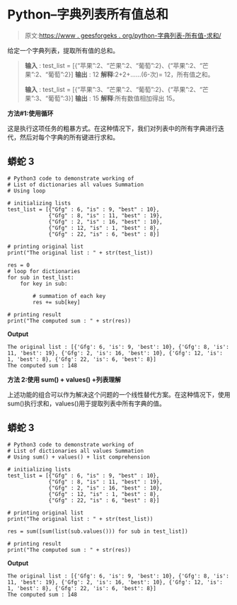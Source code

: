 # Python–字典列表所有值总和

> 原文:[https://www . geesforgeks . org/python-字典列表-所有值-求和/](https://www.geeksforgeeks.org/python-list-of-dictionaries-all-values-summation/)

给定一个字典列表，提取所有值的总和。

> **输入** : test_list = [{“苹果”:2、“芒果”:2、“葡萄”:2}、{“苹果”:2、“芒果”:2、“葡萄”:2}]
> **输出** : 12
> **解释**:2+2+……(6-次)= 12，所有值之和。
> 
> **输入** : test_list = [{“苹果”:3、“芒果”:2、“葡萄”:2}、{“苹果”:2、“芒果”:3、“葡萄”:3}]
> **输出** : 15
> **解释**:所有数值相加得出 15。

**方法#1:使用循环**

这是执行这项任务的粗暴方式。在这种情况下，我们对列表中的所有字典进行迭代，然后对每个字典的所有键进行求和。

## 蟒蛇 3

```
# Python3 code to demonstrate working of 
# List of dictionaries all values Summation
# Using loop

# initializing lists
test_list = [{"Gfg" : 6, "is" : 9, "best" : 10}, 
             {"Gfg" : 8, "is" : 11, "best" : 19},
             {"Gfg" : 2, "is" : 16, "best" : 10},
             {"Gfg" : 12, "is" : 1, "best" : 8},
             {"Gfg" : 22, "is" : 6, "best" : 8}]

# printing original list
print("The original list : " + str(test_list))

res = 0
# loop for dictionaries
for sub in test_list:
    for key in sub:

        # summation of each key 
        res += sub[key]

# printing result 
print("The computed sum : " + str(res))
```

**Output**

```
The original list : [{'Gfg': 6, 'is': 9, 'best': 10}, {'Gfg': 8, 'is': 11, 'best': 19}, {'Gfg': 2, 'is': 16, 'best': 10}, {'Gfg': 12, 'is': 1, 'best': 8}, {'Gfg': 22, 'is': 6, 'best': 8}]
The computed sum : 148

```

**方法 2:使用 sum() + values() +列表理解**

上述功能的组合可以作为解决这个问题的一个线性替代方案。在这种情况下，使用 sum()执行求和，values()用于提取列表中所有字典的值。

## 蟒蛇 3

```
# Python3 code to demonstrate working of 
# List of dictionaries all values Summation
# Using sum() + values() + list comprehension

# initializing lists
test_list = [{"Gfg" : 6, "is" : 9, "best" : 10}, 
             {"Gfg" : 8, "is" : 11, "best" : 19},
             {"Gfg" : 2, "is" : 16, "best" : 10},
             {"Gfg" : 12, "is" : 1, "best" : 8},
             {"Gfg" : 22, "is" : 6, "best" : 8}]

# printing original list
print("The original list : " + str(test_list))

res = sum([sum(list(sub.values())) for sub in test_list])

# printing result 
print("The computed sum : " + str(res))
```

**Output**

```
The original list : [{'Gfg': 6, 'is': 9, 'best': 10}, {'Gfg': 8, 'is': 11, 'best': 19}, {'Gfg': 2, 'is': 16, 'best': 10}, {'Gfg': 12, 'is': 1, 'best': 8}, {'Gfg': 22, 'is': 6, 'best': 8}]
The computed sum : 148

```